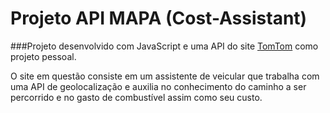 # Projeto API MAPA (Cost-Assistant)
###Projeto desenvolvido com JavaScript e uma API do site [TomTom](https://developer.tomtom.com) como projeto pessoal.

O site em questão consiste em um assistente de veicular que trabalha com uma API de geolocalização e auxilia no conhecimento do caminho a ser percorrido e no gasto de combustível assim como seu custo.

